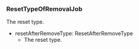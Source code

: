 ### ResetTypeOfRemovalJob
The reset type.

- resetAfterRemoveType: ResetAfterRemoveType
  - The reset type.

